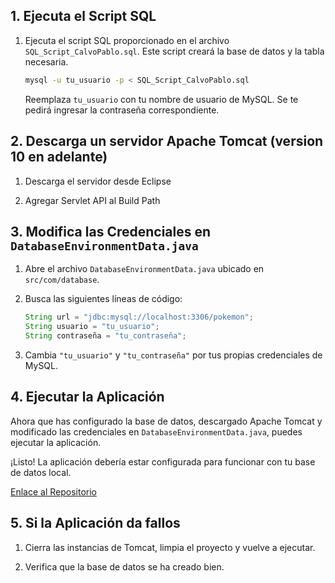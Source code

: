 ## 1. Ejecuta el Script SQL

1. Ejecuta el script SQL proporcionado en el archivo `SQL_Script_CalvoPablo.sql`. Este script creará la base de datos y la tabla necesaria.

   ```bash
   mysql -u tu_usuario -p < SQL_Script_CalvoPablo.sql
   ```

   Reemplaza `tu_usuario` con tu nombre de usuario de MySQL. Se te pedirá ingresar la contraseña correspondiente.

## 2. Descarga un servidor Apache Tomcat (version 10 en adelante)

1. Descarga el servidor desde Eclipse

2. Agregar Servlet API al Build Path

## 3. Modifica las Credenciales en `DatabaseEnvironmentData.java`

1. Abre el archivo `DatabaseEnvironmentData.java` ubicado en `src/com/database`.

2. Busca las siguientes líneas de código:

   ```java
   String url = "jdbc:mysql://localhost:3306/pokemon";
   String usuario = "tu_usuario";
   String contraseña = "tu_contraseña";
   ```

3. Cambia `"tu_usuario"` y `"tu_contraseña"` por tus propias credenciales de MySQL.

## 4. Ejecutar la Aplicación

Ahora que has configurado la base de datos, descargado Apache Tomcat y modificado las credenciales en `DatabaseEnvironmentData.java`, puedes ejecutar la aplicación.

¡Listo! La aplicación debería estar configurada para funcionar con tu base de datos local.

[Enlace al Repositorio](https://github.com/PabloCalvo03/DWES2324_Practica2_PabloCalvo)

## 5. Si la Aplicación da fallos

1. Cierra las instancias de Tomcat, limpia el proyecto y vuelve a ejecutar.

2. Verifica que la base de datos se ha creado bien.